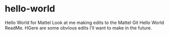 # hello-world
Hello World for Mattel
Look at me making edits to the Mattel Git Hello World ReadMe.
HGere are some obvious edits I'll want to make in the future.
